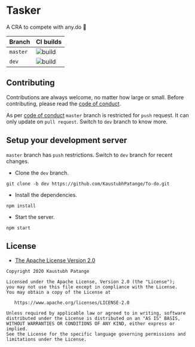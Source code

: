 # Tasker

A CRA to compete with any.do 💪

| Branch   | CI builds                                                                                  |
| -------- | ------------------------------------------------------------------------------------------ |
| `master` | ![build](https://github.com/KaustubhPatange/To-do/workflows/build/badge.svg?branch=master) |
| `dev`    | ![build](https://github.com/KaustubhPatange/To-do/workflows/build/badge.svg?branch=dev)    |

## Contributing

Contributions are always welcome, no matter how large or small. Before contributing, please read the [code of conduct](CODE_OF_CONDUCT.md).

As per [code of conduct](CODE_OF_CONDUCT.md) `master` branch is restricted for `push` request. It can only update on `pull request`. Switch to `dev` branch to know more.

## Setup your development server

`master` branch has `push` restrictions. Switch to `dev` branch for recent changes.

- Clone the `dev` branch.

```
git clone -b dev https://github.com/KaustubhPatange/To-do.git
```

- Install the dependencies.

```
npm install
```

- Start the server.

```
npm start
```

## License

- [The Apache License Version 2.0](https://www.apache.org/licenses/LICENSE-2.0.txt)

```
Copyright 2020 Kaustubh Patange

Licensed under the Apache License, Version 2.0 (the "License");
you may not use this file except in compliance with the License.
You may obtain a copy of the License at

   https://www.apache.org/licenses/LICENSE-2.0

Unless required by applicable law or agreed to in writing, software
distributed under the License is distributed on an "AS IS" BASIS,
WITHOUT WARRANTIES OR CONDITIONS OF ANY KIND, either express or implied.
See the License for the specific language governing permissions and
limitations under the License.
```
